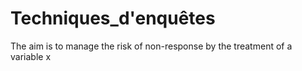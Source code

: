 # Techniques_d'enquêtes
The aim is to manage the risk of non-response by the treatment of a variable x
